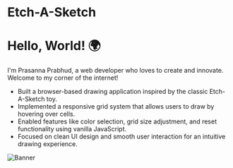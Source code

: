 # Etch-A-Sketch

# Hello, World! 🌍

I'm Prasanna Prabhud, a web developer who loves to create and innovate. Welcome to my corner of the internet!

- Built a browser-based drawing application inspired by the classic Etch-A-Sketch toy.  
- Implemented a responsive grid system that allows users to draw by hovering over cells.  
- Enabled features like color selection, grid size adjustment, and reset functionality using vanilla JavaScript.  
- Focused on clean UI design and smooth user interaction for an intuitive drawing experience.

![Banner](https://example.com/banner.jpg)
